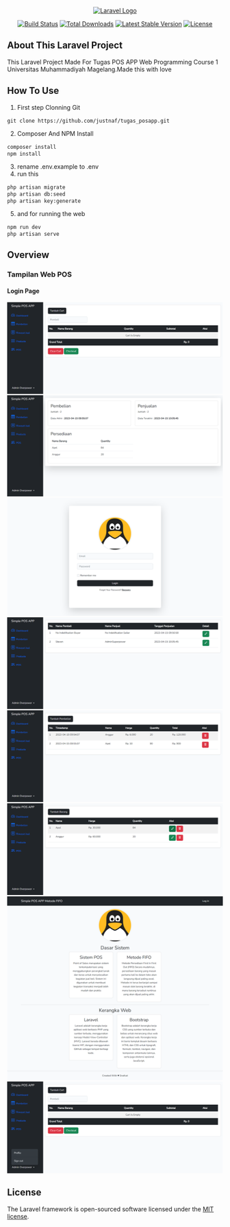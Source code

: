 <p align="center"><a href="https://laravel.com" target="_blank"><img src="https://raw.githubusercontent.com/laravel/art/master/logo-lockup/5%20SVG/2%20CMYK/1%20Full%20Color/laravel-logolockup-cmyk-red.svg" width="400" alt="Laravel Logo"></a></p>

<p align="center">
<a href="https://github.com/laravel/framework/actions"><img src="https://github.com/laravel/framework/workflows/tests/badge.svg" alt="Build Status"></a>
<a href="https://packagist.org/packages/laravel/framework"><img src="https://img.shields.io/packagist/dt/laravel/framework" alt="Total Downloads"></a>
<a href="https://packagist.org/packages/laravel/framework"><img src="https://img.shields.io/packagist/v/laravel/framework" alt="Latest Stable Version"></a>
<a href="https://packagist.org/packages/laravel/framework"><img src="https://img.shields.io/packagist/l/laravel/framework" alt="License"></a>
</p>

## About This Laravel Project

This Laravel Project Made For Tugas POS APP Web Programming Course 1 Universitas Muhammadiyah Magelang.Made this with love

## How To Use
1. First step Clonning Git
```
git clone https://github.com/justnaf/tugas_posapp.git
```
2. Composer And NPM Install
```
composer install
npm install
```
3. rename .env.example to .env
4. run this
```
php artisan migrate
php artisan db:seed
php artisan key:generate
```
5. and for running the web
```
npm run dev
php artisan serve
```

## Overview
### Tampilan Web POS
#### Login Page
![welcome_page](https://github.com/justnaf/tugas_posapp/blob/main/public/overview/cart.png)
![welcome_page](https://github.com/justnaf/tugas_posapp/blob/main/public/overview/dashboard.png)
![welcome_page](https://github.com/justnaf/tugas_posapp/blob/main/public/overview/login.png)
![welcome_page](https://github.com/justnaf/tugas_posapp/blob/main/public/overview/order.png)
![welcome_page](https://github.com/justnaf/tugas_posapp/blob/main/public/overview/pembelian.png)
![welcome_page](https://github.com/justnaf/tugas_posapp/blob/main/public/overview/product.png)
![welcome_page](https://github.com/justnaf/tugas_posapp/blob/main/public/overview/welcom.png)
![welcome_page](https://github.com/justnaf/tugas_posapp/blob/main/public/overview/signout.png)

## License

The Laravel framework is open-sourced software licensed under the [MIT license](https://opensource.org/licenses/MIT).
